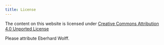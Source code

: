 ```yaml
---
title: License
---
```


The content on this website is licensed under [Creative Commons
	Attribution 4.0 Unported License](http://creativecommons.org/licenses/by/4.0/)

Please attribute Eberhard Wolff.

